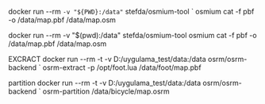 docker run --rm `
    -v "${PWD}:/data" `
    stefda/osmium-tool `
    osmium cat -f pbf -o /data/map.pbf /data/map.osm




docker run --rm -v "$(pwd):/data" stefda/osmium-tool osmium cat -f pbf -o /data/map.pbf /data/map.osm



EXCRACT
docker run --rm -t -v D:/uygulama_test/data:/data osrm/osrm-backend `
  osrm-extract -p /opt/foot.lua /data/foot/map.pbf

partition 
docker run --rm -t -v D:/uygulama_test/data:/data osrm/osrm-backend `
  osrm-partition /data/bicycle/map.osrm
